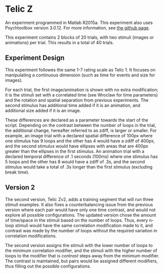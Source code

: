 # Telic Z

An experiment programmed in Matlab R2015a. This experiment also uses Psychtoolbox version 3.0.12. For more information, see [the github page](https://github.com/Psychtoolbox-3/Psychtoolbox-3).

This experiment contains 2 blocks of 20 trials, with two stimuli (images or animations) per trial. This results in a total of 40 trials.

## Experiment Design
This experiment followes the same 1-7 rating scale as Telic 1. It focuses on manipulating a continuous dimension (such as time for events and size for images).

For each trial, the first image/animation is shown with no extra modification; it is the stimuli set with a correlated time (see Wroclaw for time parameters) and the rotation and spatial separation from previous experiments. The second stimulus has additional time added if it is an animation, and additional size added if it is an image.

These differences are declared as a parameter towards the start of the script. Depending on the contrast between the number of loops in the trial, the additional change, hereafter referred to as zdiff, is larger or smaller. For example, an image trial with a declared spatial difference of 100px where one stimulus has 9 loops and the other has 4 would have a zdiff of 400px, and the second stimulus would have ellipses with areas that are 400px greater than the ellipses in the first stimulus. An animation trial with a declared temporal difference of .1 seconds (100ms) where one stimulus has 5 loops and the other has 8 would have a zdiff of .3s, and the second stimulus would take a total of .3s longer than the first stimulus (excluding break time).

## Version 2
The second version, Telic Zv2, adds a training segment that will run three stimuli examples. It also fixes a counterbalancing issue from the previous version where each pair would have only one time contrast, and would not explore all possible configurations. The updated version chose the amount of time/space in the stimuli based on the number of loops. Thus, every n-loop stimuli would have the same correlation modification made to it, and contrast was made by the number of loops without the required variation in correlation modifications.

The second version assigns the stimuli with the lower number of loops to the minimum correlation modifier, and the stimuli with the higher number of loops to the modifier that is *contrast* steps away from the minimum modifier. The contrast is maintained, but pairs would be assigned different modifiers, thus filling out the possible configurations.
